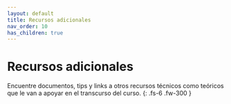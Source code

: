 ```yaml
---
layout: default
title: Recursos adicionales
nav_order: 10
has_children: true
---
```


# Recursos adicionales

Encuentre documentos, tips y links a otros recursos técnicos como teóricos que le van a apoyar en el transcurso del curso.
{: .fs-6 .fw-300 }